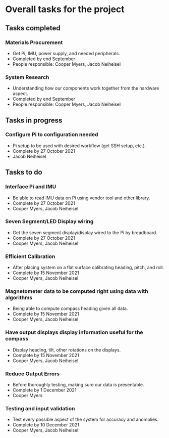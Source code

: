 # Overall tasks for the project
## Tasks completed
### Materials Procurement
* Get Pi, IMU, power supply, and needed peripherals.
* Completed by end September
* People responsible: Cooper Myers, Jacob Neiheisel
### System Research
* Understanding how our components work together from the hardware aspect.
* Completed by end September
* People responsible: Cooper Myers, Jacob Neiheisel
## Tasks in progress
### Configure Pi to configuration needed
* Pi setup to be used with desired workflow (get SSH setup, etc.).
* Complete by 27 October 2021
* Jacob Neiheisel 
## Tasks to do
### Interface Pi and IMU
* Be able to read IMU data on Pi using vendor tool and other library.
* Complete by 27 October 2021
* Cooper Myers, Jacob Neiheisel
### Seven Segment/LED Display wiring
* Get the seven segment display/display wired to the Pi by breadboard.
* Complete by 27 October 2021
* Cooper Myers, Jacob Neiheisel
### Efficient Calibration
* After placing system on a flat surface calibrating heading, pitch, and roll.
* Complete by 15 November 2021
* Cooper Myers, Jacob Neiheisel
### Magnetometer data to be computed right using data with algorithms
* Being able to compute compass heading given all data.
* Complete by 15 November 2021
* Cooper Myers, Jacob Neiheisel
### Have output displays display information useful for the compass
* Display heading, tilt, other rotations on the displays.
* Complete by 15 November 2021
* Cooper Myers, Jacob Neiheisel
### Reduce Output Errors
* Before thoroughly testing, making sure our data is presentable.
* Complete by 1 December 2021
* Cooper Myers
### Testing and input validation
* Test every possible aspect of the system for accuracy and anomolies.
* Complete by 10 December 2021
* Cooper Myers, Jacob Neiheisel


